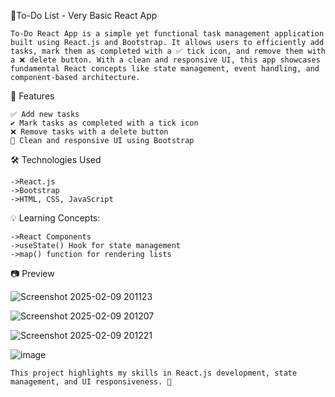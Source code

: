 📝To-Do List - Very Basic React App

    To-Do React App is a simple yet functional task management application built using React.js and Bootstrap. It allows users to efficiently add tasks, mark them as completed with a ✅ tick icon, and remove them with a ❌ delete button. With a clean and responsive UI, this app showcases fundamental React concepts like state management, event handling, and component-based architecture.

🚀 Features

    ✅ Add new tasks
    ✔️ Mark tasks as completed with a tick icon
    ❌ Remove tasks with a delete button
    🎨 Clean and responsive UI using Bootstrap

🛠️ Technologies Used

    ->React.js
    ->Bootstrap
    ->HTML, CSS, JavaScript

💡 Learning Concepts:

    ->React Components
    ->useState() Hook for state management
    ->map() function for rendering lists
 
 📷 Preview
 
![Screenshot 2025-02-09 201123](https://github.com/user-attachments/assets/b352506a-244b-4dc3-850e-f085af05b069)

![Screenshot 2025-02-09 201207](https://github.com/user-attachments/assets/644ed461-09e3-4cb9-9494-600312ecdbf9)

![Screenshot 2025-02-09 201221](https://github.com/user-attachments/assets/a36c5733-0e3a-4a8c-a38b-bbd2d0299d4e)

![image](https://github.com/user-attachments/assets/9843d430-d635-4cc2-a588-5b290a514a58)


    This project highlights my skills in React.js development, state management, and UI responsiveness. 🚀
